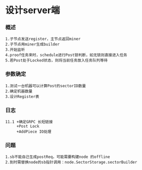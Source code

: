 # 设计server端

### 概述
    1.子节点发送register，主节点返回miner
    2.子节点用miner生成builder
    3.开始监听
    4.proof任务来时，schedule进行Post锁判断，如无锁则直接进入任务
    5.若Post处于Locked状态，则将当前任务放入任务队列等待

### 参数确定
    1.测试一台机器可以计算Post的sectorID数量
    2.确定机器数量
    3.设计Register表
    
    
### 日志

    11.1 +确定GRPC 长短链接
         +Post Lock
         +AddPiece IO处理
         
### 问题
    1.sb不能自己生成postReq，可能需要构建node 的offline
    2.到时需替换node的sb指针调用：node.SectorStorage.sectorBuilder